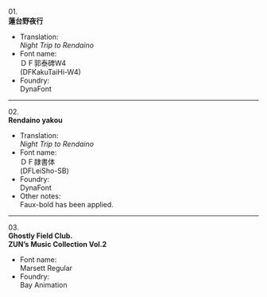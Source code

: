 01\.  
**蓮台野夜行**
  - Translation:  
*Night Trip to Rendaino*
  - Font name:  
ＤＦ郭泰碑W4  
(DFKakuTaiHi-W4)
  - Foundry:  
DynaFont

---

02\.  
**Rendaino yakou**
  - Translation:  
*Night Trip to Rendaino*
  - Font name:  
ＤＦ隷書体  
(DFLeiSho-SB)
  - Foundry:  
DynaFont
  - Other notes:  
Faux-bold has been applied.

---

03\.  
**Ghostly Field Club.**  
**ZUN’s Music Collection Vol.2**
  - Font name:  
Marsett Regular
  - Foundry:  
Bay Animation
